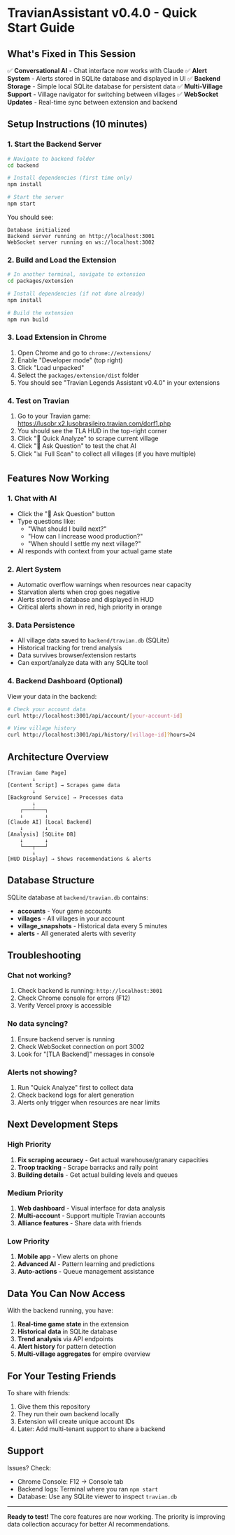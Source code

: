 # TravianAssistant v0.4.0 - Quick Start Guide

## What's Fixed in This Session

✅ **Conversational AI** - Chat interface now works with Claude
✅ **Alert System** - Alerts stored in SQLite database and displayed in UI
✅ **Backend Storage** - Simple local SQLite database for persistent data
✅ **Multi-Village Support** - Village navigator for switching between villages
✅ **WebSocket Updates** - Real-time sync between extension and backend

## Setup Instructions (10 minutes)

### 1. Start the Backend Server

```bash
# Navigate to backend folder
cd backend

# Install dependencies (first time only)
npm install

# Start the server
npm start
```

You should see:
```
Database initialized
Backend server running on http://localhost:3001
WebSocket server running on ws://localhost:3002
```

### 2. Build and Load the Extension

```bash
# In another terminal, navigate to extension
cd packages/extension

# Install dependencies (if not done already)
npm install

# Build the extension
npm run build
```

### 3. Load Extension in Chrome

1. Open Chrome and go to `chrome://extensions/`
2. Enable "Developer mode" (top right)
3. Click "Load unpacked"
4. Select the `packages/extension/dist` folder
5. You should see "Travian Legends Assistant v0.4.0" in your extensions

### 4. Test on Travian

1. Go to your Travian game: https://lusobr.x2.lusobrasileiro.travian.com/dorf1.php
2. You should see the TLA HUD in the top-right corner
3. Click "🔄 Quick Analyze" to scrape current village
4. Click "💬 Ask Question" to test the chat AI
5. Click "📊 Full Scan" to collect all villages (if you have multiple)

## Features Now Working

### 1. Chat with AI
- Click the "💬 Ask Question" button
- Type questions like:
  - "What should I build next?"
  - "How can I increase wood production?"
  - "When should I settle my next village?"
- AI responds with context from your actual game state

### 2. Alert System
- Automatic overflow warnings when resources near capacity
- Starvation alerts when crop goes negative
- Alerts stored in database and displayed in HUD
- Critical alerts shown in red, high priority in orange

### 3. Data Persistence
- All village data saved to `backend/travian.db` (SQLite)
- Historical tracking for trend analysis
- Data survives browser/extension restarts
- Can export/analyze data with any SQLite tool

### 4. Backend Dashboard (Optional)

View your data in the backend:

```bash
# Check your account data
curl http://localhost:3001/api/account/[your-account-id]

# View village history
curl http://localhost:3001/api/history/[village-id]?hours=24
```

## Architecture Overview

```
[Travian Game Page]
        ↓
[Content Script] → Scrapes game data
        ↓
[Background Service] → Processes data
        ↓
    ┌───┴───┐
    ↓       ↓
[Claude AI] [Local Backend]
    ↓       ↓
[Analysis] [SQLite DB]
    ↓       ↓
    └───┬───┘
        ↓
[HUD Display] → Shows recommendations & alerts
```

## Database Structure

SQLite database at `backend/travian.db` contains:

- **accounts** - Your game accounts
- **villages** - All villages in your account
- **village_snapshots** - Historical data every 5 minutes
- **alerts** - All generated alerts with severity

## Troubleshooting

### Chat not working?
1. Check backend is running: `http://localhost:3001`
2. Check Chrome console for errors (F12)
3. Verify Vercel proxy is accessible

### No data syncing?
1. Ensure backend server is running
2. Check WebSocket connection on port 3002
3. Look for "[TLA Backend]" messages in console

### Alerts not showing?
1. Run "Quick Analyze" first to collect data
2. Check backend logs for alert generation
3. Alerts only trigger when resources are near limits

## Next Development Steps

### High Priority
1. **Fix scraping accuracy** - Get actual warehouse/granary capacities
2. **Troop tracking** - Scrape barracks and rally point
3. **Building details** - Get actual building levels and queues

### Medium Priority
1. **Web dashboard** - Visual interface for data analysis
2. **Multi-account** - Support multiple Travian accounts
3. **Alliance features** - Share data with friends

### Low Priority
1. **Mobile app** - View alerts on phone
2. **Advanced AI** - Pattern learning and predictions
3. **Auto-actions** - Queue management assistance

## Data You Can Now Access

With the backend running, you have:

1. **Real-time game state** in the extension
2. **Historical data** in SQLite database
3. **Trend analysis** via API endpoints
4. **Alert history** for pattern detection
5. **Multi-village aggregates** for empire overview

## For Your Testing Friends

To share with friends:

1. Give them this repository
2. They run their own backend locally
3. Extension will create unique account IDs
4. Later: Add multi-tenant support to share a backend

## Support

Issues? Check:
- Chrome Console: F12 → Console tab
- Backend logs: Terminal where you ran `npm start`
- Database: Use any SQLite viewer to inspect `travian.db`

---

**Ready to test!** The core features are now working. The priority is improving data collection accuracy for better AI recommendations.